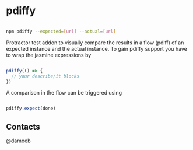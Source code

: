 pdiffy
======

```bash

npm pdiffy --expected=[url] --actual=[url]

```

Protractor test addon to visually compare the results in a flow (pdiff) of an expected instance and the actual instance.
To gain pdiffy support you have to wrap the jasmine expressions by 

```javascript 1.6

pdiffy(() => {
  // your describe/it blocks
})

```

A comparison in the flow can be triggered using

```javascript 1.6

pdiffy.expect(done)

```

Contacts
--------
@damoeb
